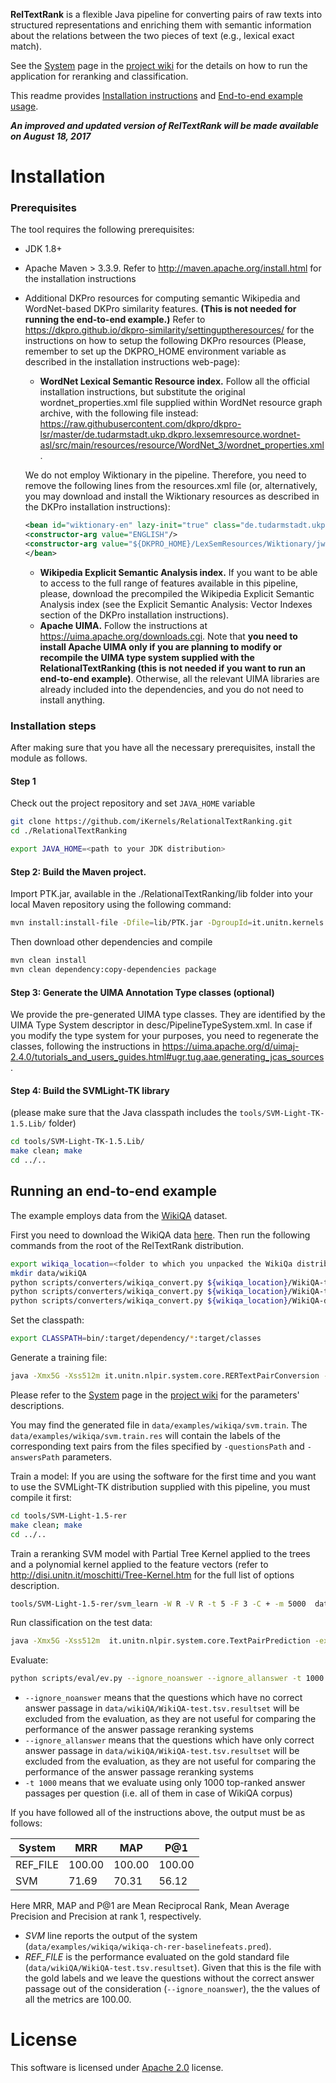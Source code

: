 **RelTextRank** is a flexible Java pipeline for converting pairs of raw texts into structured representations and enriching them with semantic information about the relations between the two pieces of text (e.g., lexical exact match). 

See the [System](https://github.com/iKernels/RelTextRank/wiki/System-module) page in the [project wiki](https://github.com/iKernels/RelTextRank/wiki) for the details on how to run the application for reranking and classification.

This readme provides [Installation instructions](#installation) and  [End-to-end example usage](#running-an-end-to-end-example).

***An improved and updated version of RelTextRank will be made available on August 18, 2017***

# Installation

### Prerequisites
The tool requires the following prerequisites:
*	JDK 1.8+
*	Apache Maven > 3.3.9. Refer to http://maven.apache.org/install.html for the installation instructions
*	Additional DKPro resources for computing semantic Wikipedia and WordNet-based DKPro similarity features. **(This is not needed for running the end-to-end example.)** Refer to https://dkpro.github.io/dkpro-similarity/settinguptheresources/ for the instructions on how to setup the following DKPro resources 
(Please, remember to set up the DKPRO_HOME environment variable as described in the installation instructions web-page):

    * **WordNet Lexical Semantic Resource index.**  Follow all the official installation instructions, but substitute the original wordnet_properties.xml file supplied within WordNet resource graph archive, with the following file instead: https://raw.githubusercontent.com/dkpro/dkpro-lsr/master/de.tudarmstadt.ukp.dkpro.lexsemresource.wordnet-asl/src/main/resources/resource/WordNet_3/wordnet_properties.xml.

    We do not employ Wiktionary in the pipeline. Therefore, you need to remove the following lines from the resources.xml file (or, alternatively, you may download and install the Wiktionary resources as described in the DKPro installation instructions):
     ```xml
    <bean id="wiktionary-en" lazy-init="true" class="de.tudarmstadt.ukp.dkpro.lexsemresource.wiktionary.WiktionaryResource">
    <constructor-arg value="ENGLISH"/>
    <constructor-arg value="${DKPRO_HOME}/LexSemResources/Wiktionary/jwktl_0.15.2_en20100403"/>
    </bean>
    ```
    *	**Wikipedia Explicit Semantic Analysis index.** If you want to be able to access to the full range of features available in this pipeline, please, download the precompiled the Wikipedia Explicit Semantic Analysis index (see the Explicit Semantic Analysis: Vector Indexes section of the DKPro installation instructions).
    *	**Apache UIMA.** Follow the instructions at https://uima.apache.org/downloads.cgi. Note that **you need to install Apache UIMA only if you are planning to modify or recompile the UIMA type system supplied with the RelationalTextRanking (this is not needed if you want to run an end-to-end example)**. Otherwise, all the relevant UIMA libraries are already included into the dependencies, and you do not need to install anything.

### Installation steps
After making sure that you have all the necessary prerequisites, install the module as follows.
#### Step 1 
Check out the project repository and set ```JAVA_HOME``` variable
```bash
git clone https://github.com/iKernels/RelationalTextRanking.git
cd ./RelationalTextRanking

export JAVA_HOME=<path to your JDK distribution>
```


#### Step 2: Build the Maven project.
Import PTK.jar, available in the ./RelationalTextRanking/lib folder into your local Maven repository using the following command:
```bash
mvn install:install-file -Dfile=lib/PTK.jar -DgroupId=it.unitn.kernels.ptk -DartifactId=ptk -Dversion=1.0 -Dpackaging=jar
```
Then download other dependencies and compile
```bash
mvn clean install
mvn clean dependency:copy-dependencies package
```

#### Step 3:	Generate the UIMA Annotation Type classes (optional)
We provide the pre-generated UIMA type classes. They are identified by the UIMA Type System descriptor in desc/PipelineTypeSystem.xml.
In case if you modify the type system for your purposes, you need to regenerate the classes, following the instructions in https://uima.apache.org/d/uimaj-2.4.0/tutorials_and_users_guides.html#ugr.tug.aae.generating_jcas_sources.

#### Step 4: Build the SVMLight-TK library
(please make sure that the Java classpath includes the ```tools/SVM-Light-TK-1.5.Lib/``` folder)
```bash
cd tools/SVM-Light-TK-1.5.Lib/
make clean; make
cd ../..
```

## Running an end-to-end example
The example employs data from the [WikiQA](https://www.microsoft.com/en-us/research/publication/wikiqa-a-challenge-dataset-for-open-domain-question-answering/) dataset.

First you need to download the WikiQA data [here](https://www.microsoft.com/en-us/download/details.aspx?id=52419).
Then run the following commands from the root of the RelTextRank distribution.

```bash
export wikiqa_location=<folder to which you unpacked the WikiQa distribution>
mkdir data/wikiQA
python scripts/converters/wikiqa_convert.py ${wikiqa_location}/WikiQA-train.tsv data/wikiQA/WikiQA-train.questions.txt  data/wikiQA/WikiQA-train.tsv.resultset
python scripts/converters/wikiqa_convert.py ${wikiqa_location}/WikiQA-test.tsv data/wikiQA/WikiQA-test.questions.txt  data/wikiQA/WikiQA-test.tsv.resultset
python scripts/converters/wikiqa_convert.py ${wikiqa_location}/WikiQA-dev.tsv data/wikiQA/WikiQA-dev.questions.txt  data/wikiQA/WikiQA-dev.tsv.resultset
```

Set the classpath:

```bash
export CLASSPATH=bin/:target/dependency/*:target/classes
```

Generate a training file:
```bash
java -Xmx5G -Xss512m it.unitn.nlpir.system.core.RERTextPairConversion -questionsPath data/wikiQA/WikiQA-train.questions.txt -answersPath data/wikiQA/WikiQA-train.tsv.resultset -outputDir data/examples/wikiqa -filePersistence CASes/wikiQA -candidatesToKeep 10 -mode train -expClassName it.unitn.nlpir.experiment.fqa.CHExperiment -featureExtractorClass it.unitn.nlpir.features.presets.BaselineFeatures
```
Please refer to the  [System](https://github.com/iKernels/RelTextRank/wiki/System-module) page in the [project wiki](https://github.com/iKernels/RelTextRank/wiki) for the parameters' descriptions.

You may find the generated file in ```data/examples/wikiqa/svm.train```. The ```data/examples/wikiqa/svm.train.res``` will contain the labels of the corresponding text pairs from the files specified by ```-questionsPath``` and ```-answersPath``` parameters.


Train a model:
If you are using the software for the first time and you want to use the SVMLight-TK distribution supplied with this pipeline, you must compile it first:
```bash
cd tools/SVM-Light-1.5-rer
make clean; make
cd ../..
```

Train a reranking SVM model with  Partial Tree Kernel applied to the trees and a polynomial kernel applied to the feature vectors (refer to http://disi.unitn.it/moschitti/Tree-Kernel.htm for the full list of options description.
```bash
tools/SVM-Light-1.5-rer/svm_learn -W R -V R -t 5 -F 3 -C + -m 5000  data/examples/wikiqa/svm.train data/wikiQA/wikiqa-ch-rer-baselinefeats.model  data/examples/wikiqa/wikiqa-ch-rer-baselinefeats.pred
```

Run classification on the test data:
```bash
java -Xmx5G -Xss512m  it.unitn.nlpir.system.core.TextPairPrediction -expClassName it.unitn.nlpir.experiment.fqa.CHExperiment -candidatesToKeep 1000 -svmModel data/wikiQA/wikiqa-ch-rer-baselinefeats.model -featureExtractorClass it.unitn.nlpir.features.presets.BaselineFeatures -questionsPath data/wikiQA/WikiQA-test.questions.txt -answersPath data/wikiQA/WikiQA-test.tsv.resultset -outputDir data/examples/wikiqa -outputFile wikiqa-ch-rer-baselinefeats.pred  -mode reranking -filePersistence CASes/wikiQA/test
```

Evaluate:
``` bash
python scripts/eval/ev.py --ignore_noanswer --ignore_allanswer -t 1000 data/wikiQA/WikiQA-test.tsv.resultset data/examples/wikiqa/wikiqa-ch-rer-baselinefeats.pred
```
* ``--ignore_noanswer`` means that the questions which have no correct answer passage in ``data/wikiQA/WikiQA-test.tsv.resultset`` will be excluded from the evaluation, as they are not useful for comparing the performance of the answer passage reranking systems 
* ``--ignore_allanswer`` means that the questions which have only correct answer  passage in ``data/wikiQA/WikiQA-test.tsv.resultset`` will be excluded from the evaluation, as they are not useful for comparing the performance of the answer passage reranking systems 
* ``-t 1000`` means that we evaluate using only 1000 top-ranked answer passages per question (i.e. all of them in case of WikiQA corpus)

If you have followed all of the instructions above, the output must be as follows:

| System | MRR | MAP  | P@1 |
|----|----|----|----|
|REF_FILE |  100.00 | 100.00 | 100.00 |
|SVM   |  71.69 |  70.31 |  56.12 |

Here MRR, MAP and P@1 are Mean Reciprocal Rank, Mean Average Precision and Precision at rank 1, respectively.
* *SVM* line reports the output of the system (``data/examples/wikiqa/wikiqa-ch-rer-baselinefeats.pred``).
* *REF_FILE* is the performance evaluated on the gold standard file  (``data/wikiQA/WikiQA-test.tsv.resultset``). Given that this is the file with the gold labels and we leave the questions without the correct answer passage out of the consideration (``--ignore_noanswer``), the the values of all the metrics are 100.00.

# License
This software is licensed under [Apache 2.0](http://www.apache.org/licenses/LICENSE-2.0) license.
